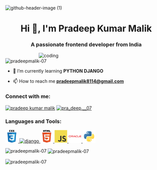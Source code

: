 ![github-header-image (1)](https://github.com/user-attachments/assets/d5cc6263-1a3b-4433-8023-6eaa996acd25)

<h1 align="center">Hi 👋, I'm Pradeep Kumar Malik</h1>
<h3 align="center">A passionate frontend developer from India</h3>

<img align="right" alt="coding" width="400" src="https://www.perfettosolutions.in/static/media/full-stack-development.7835ddbfd9d23e02b60c.gif">

<p align="left"> <img src="https://komarev.com/ghpvc/?username=pradeepmalik-07&label=Profile%20views&color=0e75b6&style=flat" alt="pradeepmalik-07" /> </p>

- 🌱 I’m currently learning **PYTHON DJANGO**

- 📫 How to reach me **pradeepmalik8114@gmail.com**

<h3 align="left">Connect with me:</h3>
<p align="left">
<a href="https://linkedin.com/in/pradeep kumar malik" target="blank"><img align="center" src="https://raw.githubusercontent.com/rahuldkjain/github-profile-readme-generator/master/src/images/icons/Social/linked-in-alt.svg" alt="pradeep kumar malik" height="30" width="40" /></a>
<a href="https://instagram.com/pra_deep.__07" target="blank"><img align="center" src="https://raw.githubusercontent.com/rahuldkjain/github-profile-readme-generator/master/src/images/icons/Social/instagram.svg" alt="pra_deep.__07" height="30" width="40" /></a>
</p>

<h3 align="left">Languages and Tools:</h3>
<p align="left"> <a href="https://www.w3schools.com/css/" target="_blank" rel="noreferrer"> <img src="https://raw.githubusercontent.com/devicons/devicon/master/icons/css3/css3-original-wordmark.svg" alt="css3" width="40" height="40"/> </a> <a href="https://www.djangoproject.com/" target="_blank" rel="noreferrer"> <img src="https://cdn.worldvectorlogo.com/logos/django.svg" alt="django" width="40" height="40"/> </a> <a href="https://www.w3.org/html/" target="_blank" rel="noreferrer"> <img src="https://raw.githubusercontent.com/devicons/devicon/master/icons/html5/html5-original-wordmark.svg" alt="html5" width="40" height="40"/> </a> <a href="https://developer.mozilla.org/en-US/docs/Web/JavaScript" target="_blank" rel="noreferrer"> <img src="https://raw.githubusercontent.com/devicons/devicon/master/icons/javascript/javascript-original.svg" alt="javascript" width="40" height="40"/> </a> <a href="https://www.oracle.com/" target="_blank" rel="noreferrer"> <img src="https://raw.githubusercontent.com/devicons/devicon/master/icons/oracle/oracle-original.svg" alt="oracle" width="40" height="40"/> </a> <a href="https://www.python.org" target="_blank" rel="noreferrer"> <img src="https://raw.githubusercontent.com/devicons/devicon/master/icons/python/python-original.svg" alt="python" width="40" height="40"/> </a> </p>

<p><img align="left" src="https://github-readme-stats.vercel.app/api/top-langs?username=pradeepmalik-07&show_icons=true&locale=en&layout=compact" alt="pradeepmalik-07" /></p>

<p>&nbsp;<img align="center" src="https://github-readme-stats.vercel.app/api?username=pradeepmalik-07&show_icons=true&locale=en" alt="pradeepmalik-07" /></p>

<p><img align="center" src="https://github-readme-streak-stats.herokuapp.com/?user=pradeepmalik-07&" alt="pradeepmalik-07" /></p>
